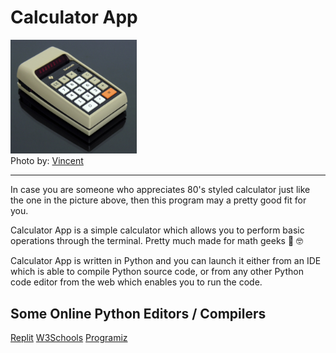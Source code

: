 # Calculator App

<img src="/datamath-2500-calculator.jpg" width="40%" height="40%"></img>
<br>
Photo by: <a href="https://www.flickr.com/photos/44337451@N00/6083134852">Vincent</a>
<hr>
In case you are someone who appreciates 80's styled calculator just like the one in the picture above, then this program may a pretty good fit for you.

Calculator App is a simple calculator which allows you to perform basic operations through the terminal. Pretty much made for math geeks 🧮 🤓

Calculator App is written in Python and you can launch it either from an IDE which is able to compile Python source code, or from any other Python code editor from the web which enables you to run the code.

## Some Online Python Editors / Compilers

<a href="https://replit.com/new/python3">Replit</a>
<a href="https://www.w3schools.com/python/trypython.asp?filename=demo_compiler">W3Schools</a>
<a href="https://www.programiz.com/python-programming/online-compiler">Programiz</a>


